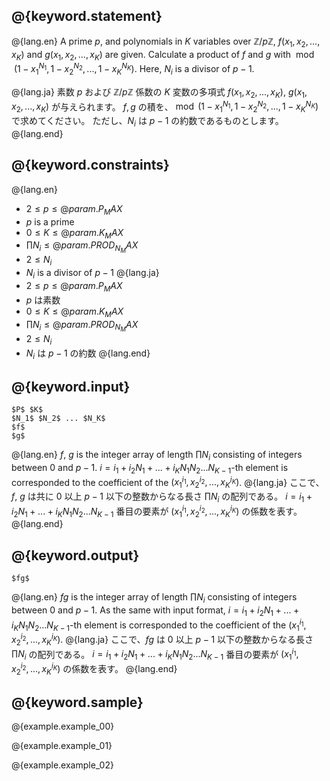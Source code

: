 ## @{keyword.statement}

@{lang.en}
A prime $p$, and polynomials in $K$ variables over $\mathbb{Z}/p\mathbb{Z}$, $f(x_1, x_2, ..., x_K)$ and $g(x_1, x_2, ..., x_K)$ are given.
Calculate a product of $f$ and $g$ with $\bmod (1-x_1^{N_1}, 1-x_2^{N_2}, ..., 1-x_K^{N_K})$.
Here, $N_i$ is a divisor of $p-1$. 

@{lang.ja}
素数 $p$ および $\mathbb{Z}/p\mathbb{Z}$ 係数の $K$ 変数の多項式 $f(x_1, x_2, ..., x_K)$, $g(x_1, x_2, ..., x_K)$ が与えられます。
$f, g$ の積を、$\bmod (1-x_1^{N_1}, 1-x_2^{N_2}, ..., 1-x_K^{N_K})$ で求めてください。
ただし、$N_i$ は $p-1$ の約数であるものとします。
@{lang.end}

## @{keyword.constraints}

@{lang.en}
- $2 \leq p \leq @{param.P_MAX}$
- $p$ is a prime
- $0 \leq K \leq @{param.K_MAX}$
- $\prod N_i \leq @{param.PROD_N_MAX}$
- $2 \leq N_i$
- $N_i$ is a divisor of $p-1$
@{lang.ja}
- $2 \leq p \leq @{param.P_MAX}$
- $p$ は素数
- $0 \leq K \leq @{param.K_MAX}$
- $\prod N_i \leq @{param.PROD_N_MAX}$
- $2 \leq N_i$
- $N_i$ は $p-1$ の約数
@{lang.end}

## @{keyword.input}

```
$P$ $K$
$N_1$ $N_2$ ... $N_K$
$f$
$g$
```

@{lang.en}
$f$, $g$ is the integer array of length $\prod N_i$ consisting of integers between $0$ and $p-1$.
$i = i_1 + i_2 N_1 + ... + i_K N_1 N_2 ... N_{K-1}$-th element is corresponded to the coefficient of the $(x_1^{i_1}, x_2^{i_2}, ..., x_K^{i_K})$.
@{lang.ja}
ここで、$f$, $g$ は共に $0$ 以上 $p-1$ 以下の整数からなる長さ $\prod N_i$ の配列である。
$i = i_1 + i_2 N_1 + ... + i_K N_1 N_2 ... N_{K-1}$ 番目の要素が $(x_1^{i_1}, x_2^{i_2}, ..., x_K^{i_K})$ の係数を表す。
@{lang.end}

## @{keyword.output}

```
$fg$
```

@{lang.en}
$fg$ is the integer array of length $\prod N_i$ consisting of integers between $0$ and $p-1$. 
As the same with input format, $i = i_1 + i_2 N_1 + ... + i_K N_1 N_2 ... N_{K-1}$-th element is corresponded to the coefficient of the $(x_1^{i_1}, x_2^{i_2}, ..., x_K^{i_K})$.
@{lang.ja}
ここで、$fg$ は $0$ 以上 $p-1$ 以下の整数からなる長さ $\prod N_i$ の配列である。
$i = i_1 + i_2 N_1 + ... + i_K N_1 N_2 ... N_{K-1}$ 番目の要素が $(x_1^{i_1}, x_2^{i_2}, ..., x_K^{i_K})$ の係数を表す。
@{lang.end}

## @{keyword.sample}

@{example.example_00}

@{example.example_01}

@{example.example_02}
